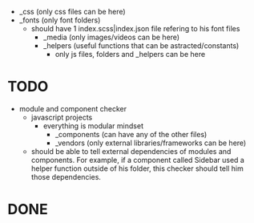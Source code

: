 - _css (only css files can be here)
- _fonts (only font folders)
  - should have 1 index.scss|index.json file refering to his font files
      - _media (only images/videos can be here)
      - _helpers (useful functions that can be astracted/constants)
        - only js files, folders and _helpers can be here

# TODO
- module and component checker
  - javascript projects
    - everything is modular mindset
      - _components (can have any of the other files)
      - _vendors (only external libraries/frameworks can be here)
  - should be able to tell external dependencies of modules and components.
    For example, if a component called Sidebar used a helper function outside
    of his folder, this checker should tell him those dependencies.

# DONE
